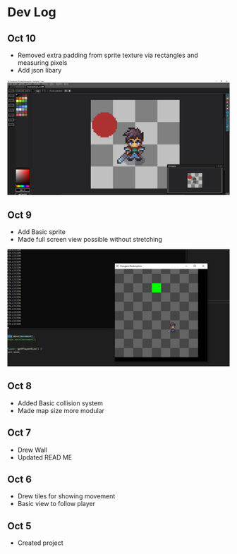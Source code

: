 # Dev Log

## Oct 10
- Removed extra padding from sprite texture via rectangles and measuring pixels
- Add json libary

![State of Game - Oct 9, 2025](./README%20Resources/Bootleg-Measuring-pixels.JPG)

## Oct 9
- Add Basic sprite
- Made full screen view possible without stretching

![State of Game - Oct 9, 2025](./README%20Resources/StateOfGame-Oct-9-2025.JPG)


## Oct 8
- Added Basic collision system
- Made map size more modular

## Oct 7
- Drew Wall 
- Updated READ ME

## Oct 6
- Drew tiles for showing movement
- Basic view to follow player

## Oct 5
- Created project